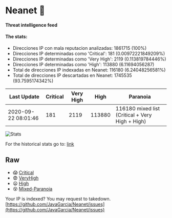 # Neanet :hocho:
#### Threat intelligence feed
#### The stats:

- Direcciones IP con mala reputacion analizadas: 1861715 (100%)
- Direcciones IP determinadas como 'Critical':  181 (0.00972221849209%)
- Direcciones IP determinadas como 'Very High':  2119 (0.113819784446%)
- Direcciones IP determinadas como 'High':  113880 (6.11694056287)
- Total de direcciones IP indexadas en Neanet:  116180 (6.24048256581%)
- Total de direcciones IP descartadas en Neanet:  1745535 (93.7595174342%)

| Last Update | Critical | Very High | High | Paranoia |
| --- | --- | --- | --- | --- |
| 2020-09-22 08:01:46 | 181 | 2119 | 113880 | 116180 mixed list (Critical + Very High + High)|

![Stats](https://docs.google.com/spreadsheets/d/e/2PACX-1vSnaNMIXVabIpDJjufMlzH7poXnshF3mgd8Is1g9ytUEzVsP5my4Trn8f-xkoLLQ38xpL3HtmUexLo6/pubchart?oid=501124687&format=image)

For the historical stats go to: [link](/stats.csv)
## Raw
- :scream: [Critical](https://raw.githubusercontent.com/JavaGarcia/Neanet/master/blacklists/neanet_critical.txt)
- :fearful: [VeryHigh](https://raw.githubusercontent.com/JavaGarcia/Neanet/master/blacklists/neanet_veryHigh.txtt)
- :frowning: [High](https://raw.githubusercontent.com/JavaGarcia/Neanet/master/blacklists/neanet_high.txt)
- :dizzy_face: [Mixed-Paranoia](https://raw.githubusercontent.com/JavaGarcia/Neanet/master/blacklists/neanet_all.txt)


Your IP is indexed? You may request to takedown. [https://github.com/JavaGarcia/Neanet/issues](https://github.com/JavaGarcia/Neanet/issues)




















































































































































































































































































































































































































































































































































































































































































































































































































































































































































































